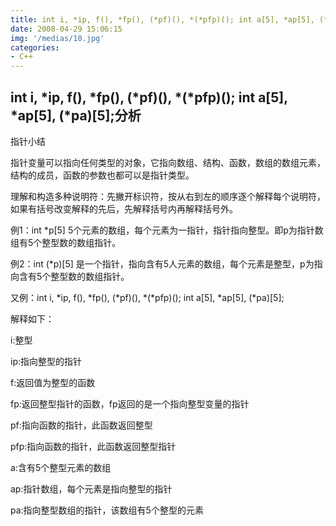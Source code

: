 ```yaml
---
title: int i, *ip, f(), *fp(), (*pf)(), *(*pfp)(); int a[5], *ap[5], (*pa)[5];分析
date: 2008-04-29 15:06:15
img: '/medias/10.jpg'
categories:
- C++
---
```


## int i, *ip, f(), *fp(), (*pf)(), *(*pfp)(); int a[5], *ap[5], (*pa)[5];分析



指针小结

指针变量可以指向任何类型的对象，它指向数组、结构、函数，数组的数组元素，结构的成员，函数的参数也都可以是指针类型。

理解和构造多种说明符：先撇开标识符，按从右到左的顺序逐个解释每个说明符，如果有括号改变解释的先后，先解释括号内再解释括号外。

例1：int *p[5]
    5个元素的数组，每个元素为一指针，指针指向整型。即p为指针数组有5个整型数的数组指针。

例2：int (*p)[5]
    是一个指针，指向含有5人元素的数组，每个元素是整型，p为指向含有5个整型数的数组指针。

又例：int i, *ip, f(), *fp(), (*pf)(), *(*pfp)();
    int a[5], *ap[5], (*pa)[5];

解释如下：

i:整型

ip:指向整型的指针

f:返回值为整型的函数

fp:返回整型指针的函数，fp返回的是一个指向整型变量的指针

pf:指向函数的指针，此函数返回整型

pfp:指向函数的指针，此函数返回整型指针

a:含有5个整型元素的数组

ap:指针数组，每个元素是指向整型的指针

pa:指向整型数组的指针，该数组有5个整型的元素